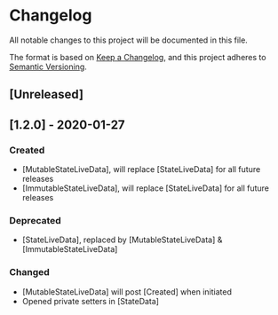 # Changelog
All notable changes to this project will be documented in this file.

The format is based on [Keep a Changelog](https://keepachangelog.com/en/1.0.0/),
and this project adheres to [Semantic Versioning](https://semver.org/spec/v2.0.0.html).

## [Unreleased]


## [1.2.0] - 2020-01-27

### Created 

  - [MutableStateLiveData], will replace [StateLiveData] for all future releases
  - [ImmutableStateLiveData], will replace [StateLiveData] for all future releases
  
### Deprecated 

  - [StateLiveData], replaced by [MutableStateLiveData] & [ImmutableStateLiveData]
  
### Changed

  - [MutableStateLiveData] will post [Created] when initiated
  - Opened private setters in [StateData]
